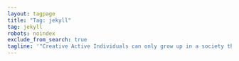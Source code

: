 ```yaml
---
layout: tagpage
title: "Tag: jekyll"
tag: jekyll
robots: noindex
exclude_from_search: true
tagline: '"Creative Active Individuals can only grow up in a society that emphasizes learning instead of teaching." - Chris Alexander'
---
```

